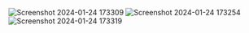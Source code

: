 ![Screenshot 2024-01-24 173309](https://github.com/mustafaabdo2022/hubwebz-custom-adsense-plugin/assets/121944633/cf1a5ef4-a268-45c2-a5be-200c614b6308)
![Screenshot 2024-01-24 173254](https://github.com/mustafaabdo2022/hubwebz-custom-adsense-plugin/assets/121944633/a7d43c51-1fc8-4204-90ed-dfe07d01e10c)
![Screenshot 2024-01-24 173319](https://github.com/mustafaabdo2022/hubwebz-custom-adsense-plugin/assets/121944633/257a44d9-5f72-4a1d-a6a8-6dc4c93068af)

